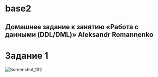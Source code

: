 # base2


## Домашнее задание к занятию «Работа с данными (DDL/DML)» Aleksandr Romannenko

# Задание 1



![Screenshot_132](https://github.com/user-attachments/assets/6f83c599-b149-455a-b889-1d2ef2500570)


